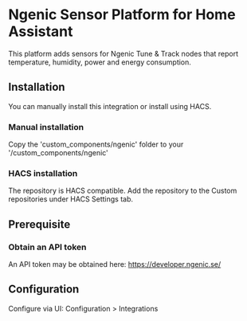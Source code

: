# Ngenic Sensor Platform for Home Assistant
This platform adds sensors for Ngenic Tune & Track nodes that report temperature, humidity, power and energy consumption.

## Installation
You can manually install this integration or install using HACS.

### Manual installation
Copy the 'custom_components/ngenic' folder to your '<home assistant folder>/custom_components/ngenic'

### HACS installation
The repository is HACS compatible. Add the repository to the Custom repositories under HACS Settings tab.

## Prerequisite
### Obtain an API token
An API token may be obtained here: https://developer.ngenic.se/

## Configuration
Configure via UI: Configuration > Integrations